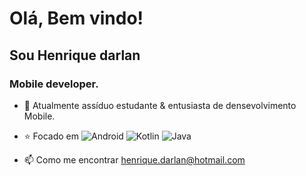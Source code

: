
 # Olá, Bem vindo! 
 ## Sou Henrique darlan</h1>

 
### Mobile developer.
 
- :briefcase: Atualmente assíduo estudante & entusiasta de densevolvimento Mobile.
- :star: Focado em ![Android](https://img.shields.io/badge/-Android-black?style=flat-square&logo=android)  ![Kotlin](https://img.shields.io/badge/-Kotlin-black?style=flat-square&logo=kotlin) ![Java](https://upload.wikimedia.org/wikipedia/en/thumb/3/30/Java_programming_language_logo.svg/300px-Java_programming_language_logo.svg.png)

- 📫 Como me encontrar henrique.darlan@hotmail.com
